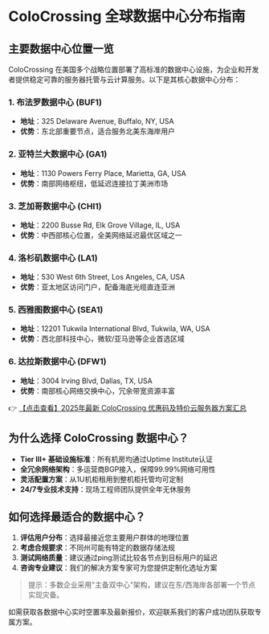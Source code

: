# ColoCrossing 全球数据中心分布指南

## 主要数据中心位置一览

ColoCrossing 在美国多个战略位置部署了高标准的数据中心设施，为企业和开发者提供稳定可靠的服务器托管与云计算服务。以下是其核心数据中心分布：

### 1. 布法罗数据中心 (BUF1)
- **地址**：325 Delaware Avenue, Buffalo, NY, USA
- **优势**：东北部重要节点，适合服务北美东海岸用户

### 2. 亚特兰大数据中心 (GA1)
- **地址**：1130 Powers Ferry Place, Marietta, GA, USA
- **优势**：南部网络枢纽，低延迟连接拉丁美洲市场

### 3. 芝加哥数据中心 (CHI1)
- **地址**：2200 Busse Rd, Elk Grove Village, IL, USA
- **优势**：中西部核心位置，全美网络延迟最优区域之一

### 4. 洛杉矶数据中心 (LA1)
- **地址**：530 West 6th Street, Los Angeles, CA, USA
- **优势**：亚太地区访问门户，配备海底光缆直连亚洲

### 5. 西雅图数据中心 (SEA1)
- **地址**：12201 Tukwila International Blvd, Tukwila, WA, USA
- **优势**：西北部科技中心，微软/亚马逊等企业首选区域

### 6. 达拉斯数据中心 (DFW1)
- **地址**：3004 Irving Blvd, Dallas, TX, USA
- **优势**：南部核心网络交换中心，冗余带宽资源丰富

👉 [【点击查看】2025年最新 ColoCrossing 优惠码及特价云服务器方案汇总](https://bit.ly/ColoCrossing)

## 为什么选择 ColoCrossing 数据中心？
- **Tier III+ 基础设施标准**：所有机房均通过Uptime Institute认证
- **全冗余网络架构**：多运营商BGP接入，保障99.99%网络可用性
- **灵活配置方案**：从1U机柜租用到整机柜托管均可定制
- **24/7专业技术支持**：现场工程师团队提供全年无休服务

## 如何选择最适合的数据中心？
1. **评估用户分布**：选择最接近您主要用户群体的地理位置
2. **考虑合规要求**：不同州可能有特定的数据存储法规
3. **测试网络质量**：建议通过ping测试比较各节点到目标用户的延迟
4. **咨询专业建议**：我们的解决方案专家可为您提供定制化选址方案

> 提示：多数企业采用"主备双中心"架构，建议在东/西海岸各部署一个节点实现灾备。

如需获取各数据中心实时空置率及最新报价，欢迎联系我们的客户成功团队获取专属方案。